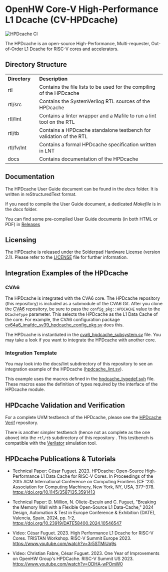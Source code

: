 # OpenHW Core-V High-Performance L1 Dcache (CV-HPDcache)

![HPDcache CI](https://github.com/openhwgroup/cv-hpdcache/actions/workflows/test.yml/badge.svg)

The HPDcache is an open-source High-Performance, Multi-requester, Out-of-Order L1 Dcache for RISC-V cores and accelerators.


## Directory Structure

<table>
  <tr>
    <th style="text-align:left;width:20%">Directory</th>
    <th style="text-align:left">Description</th>
  </tr>
  <tr>
    <td>rtl</td>
    <td>Contains the file lists to be used for the compiling of the HPDcache</td>
  </tr>
  <tr>
    <td>rtl/src</td>
    <td>Contains the SystemVerilog RTL sources of the HPDcache</td>
  </tr>
  <tr>
    <td>rtl/lint</td>
    <td>Contains a linter wrapper and a Mafile to run a lint tool on the RTL</td>
  </tr>
  <tr>
    <td>rtl/tb</td>
    <td>Contains a HPDcache standalone testbench for validation of the RTL</td>
  </tr>
  <tr>
    <td>rtl/fv/lnt</td>
    <td>Contains a formal HPDcache specification written in LNT</td>
  </tr>
  <tr>
    <td>docs</td>
    <td>Contains documentation of the HPDcache</td>
  </tr>
</table>


## Documentation

The HPDcache User Guide document can be found in the *docs* folder.
It is written in reStructuredText format.

If you need to compile the User Guide document, a dedicated *Makefile* is in the *docs* folder.

You can find some pre-compiled User Guide documents (in both HTML or PDF) in [Releases](https://github.com/openhwgroup/cv-hpdcache/releases)


## Licensing

The HPDcache is released under the Solderpad Hardware License (version 2.1).
Please refer to the [LICENSE](LICENSE) file for further information.


## Integration Examples of the HPDcache

### CVA6

The HPDcache is integrated with the CVA6 core.
The HPDcache repository (this repository) is included as a submodule of the CVA6 Git.
After you clone the [CVA6](https://github.com/openhwgroup/cva6) repository, be sure to pass the ``config_pkg::HPDCACHE`` value to the ``DCacheType`` parameter.
This selects the HPDcache as the L1 Data Cache of the core.
For example, the CVA6 configuration package [cv64a6_imafdc_sv39_hpdcache_config_pkg.sv](https://github.com/openhwgroup/cva6/blob/master/core/include/cv64a6_imafdc_sv39_hpdcache_config_pkg.sv) does this.

The HPDcache is instantiated in the [cva6_hpdcache_subsystem.sv](https://github.com/openhwgroup/cva6/blob/master/core/cache_subsystem/cva6_hpdcache_subsystem.sv) file.
You may take a look if you want to integrate the HPDcache with another core.

### Integration Template

You may look into the docs/lint subdirectory of this repository to see an integration example of the HPDcache ([hpdcache_lint.sv](docs/lint/hpdcache_lint.sv)).

This example uses the macros defined in the [hpdcache_typedef.svh](rtl/include/hpdcache_typedef.svh) file.
These macros ease the definition of types required by the interface of the HPDcache module.

## HPDcache Validation and Verification

For a complete UVM testbench of the HPDcache, please see the [HPDcache Verif](https://github.com/openhwgroup/cv-hpdcache-verif) repository.

There is another simpler testbench (hence not as complete as the one above) into the `rtl/tb` subdirectory of this repository .
This testbench is compatible with the [Verilator](https://www.veripool.org/verilator/) simulation tool.


## HPDcache Publications & Tutorials

- Technical Paper: César Fuguet. 2023. HPDcache: Open-Source High-Performance L1 Data Cache for RISC-V Cores. In Proceedings of the 20th ACM International Conference on Computing Frontiers (CF '23). Association for Computing Machinery, New York, NY, USA, 377–378. <https://doi.org/10.1145/3587135.3591413>

- Technical Paper: D. Million, N. Oliete-Escuín and C. Fuguet, "Breaking the Memory Wall with a Flexible Open-Source L1 Data-Cache," 2024 Design, Automation & Test in Europe Conference & Exhibition (DATE), Valencia, Spain, 2024, pp. 1-2, <https://doi.org/10.23919/DATE58400.2024.10546547>

- Video: César Fuguet. 2023. High Performance L1 Dcache for RISC-V Cores. TRISTAN Workshop. RISC-V Summit Europe 2023. <https://www.youtube.com/watch?v=3r5STMiUq9s>

- Video: Christian Fabre, César Fuguet. 2023. One Year of Improvements on OpenHW Group's HPDCache. RISC-V Summit US 2023. <https://www.youtube.com/watch?v=ODHA-wPOmW0>
